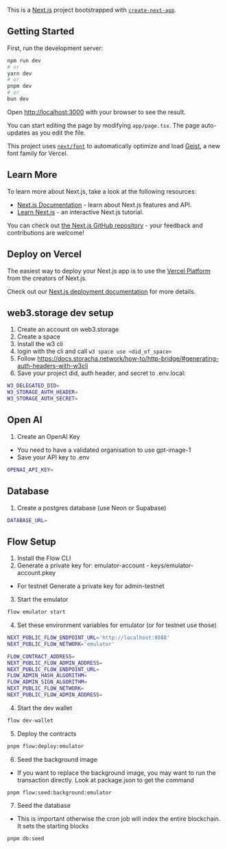 This is a [Next.js](https://nextjs.org) project bootstrapped with [`create-next-app`](https://nextjs.org/docs/app/api-reference/cli/create-next-app).

## Getting Started

First, run the development server:

```bash
npm run dev
# or
yarn dev
# or
pnpm dev
# or
bun dev
```

Open [http://localhost:3000](http://localhost:3000) with your browser to see the result.

You can start editing the page by modifying `app/page.tsx`. The page auto-updates as you edit the file.

This project uses [`next/font`](https://nextjs.org/docs/app/building-your-application/optimizing/fonts) to automatically optimize and load [Geist](https://vercel.com/font), a new font family for Vercel.

## Learn More

To learn more about Next.js, take a look at the following resources:

- [Next.js Documentation](https://nextjs.org/docs) - learn about Next.js features and API.
- [Learn Next.js](https://nextjs.org/learn) - an interactive Next.js tutorial.

You can check out [the Next.js GitHub repository](https://github.com/vercel/next.js) - your feedback and contributions are welcome!

## Deploy on Vercel

The easiest way to deploy your Next.js app is to use the [Vercel Platform](https://vercel.com/new?utm_medium=default-template&filter=next.js&utm_source=create-next-app&utm_campaign=create-next-app-readme) from the creators of Next.js.

Check out our [Next.js deployment documentation](https://nextjs.org/docs/app/building-your-application/deploying) for more details.

## web3.storage dev setup

1. Create an account on web3.storage
2. Create a space
3. Install the w3 cli
4. login with the cli and call `w3 space use <did_of_space>`
5. Follow https://docs.storacha.network/how-to/http-bridge/#generating-auth-headers-with-w3cli
6. Save your project did, auth header, and secret to .env.local:

```bash
W3_DELEGATED_DID=
W3_STORAGE_AUTH_HEADER=
W3_STORAGE_AUTH_SECRET=
```

## Open AI

1. Create an OpenAI Key

- You need to have a validated organisation to use gpt-image-1
- Save your API key to .env

```bash
OPENAI_API_KEY=
```

## Database

1. Create a postgres database (use Neon or Supabase)

```bash
DATABASE_URL=
```

## Flow Setup

1. Install the Flow CLI
2. Generate a private key for: emulator-account - keys/emulator-account.pkey

- For testnet Generate a private key for admin-testnet

3. Start the emulator

```bash
flow emulator start
```

4. Set these environment variables for emulator (or for testnet use those)

```bash
NEXT_PUBLIC_FLOW_ENDPOINT_URL='http://localhost:8888'
NEXT_PUBLIC_FLOW_NETWORK='emulator'

FLOW_CONTRACT_ADDRESS=
NEXT_PUBLIC_FLOW_ADMIN_ADDRESS=
NEXT_PUBLIC_FLOW_ENDPOINT_URL=
FLOW_ADMIN_HASH_ALGORITHM=
FLOW_ADMIN_SIGN_ALGORITHM=
NEXT_PUBLIC_FLOW_NETWORK=
NEXT_PUBLIC_FLOW_ADMIN_ADDRESS=
```

4. Start the dev wallet

```bash
flow dev-wallet
```

5. Deploy the contracts

```bash
pnpm flow:deploy:emulator
```

6. Seed the background image

- If you want to replace the background image, you may want to run the transaction directly. Look at package.json to get the command

```
pnpm flow:seed:background:emulator
```

7. Seed the database

- This is important otherwise the cron job will index the entire blockchain. It sets the starting blocks

```
pnpm db:seed
```
